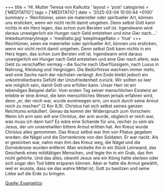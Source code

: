 +++
title = 'Hl. Mutter Teresa von Kalkutta  '
layout = 'post'
categories = ['MEDITATIO']
tags = ['MEDITATIO']
date = '2025-03-04 10:00:44 +0100'
summary = 'Reichtümer, seien sie materieller oder spiritueller Art, können uns ersticken, wenn wir nicht recht damit umgehen. Denn selbst Gott kann nichts in ein Herz legen, das schon zum Bersten voll ist. Irgendwann wird daraus unweigerlich ein Hunger nach Geld entstehen und eine Gier nach....'
linkedsummaryImage = 'meditatio.jpg'
keepImageRatio = 'true'
+++
Reichtümer, seien sie materieller oder spiritueller Art, können uns ersticken, wenn wir nicht recht damit umgehen. Denn selbst Gott kann nichts in ein Herz legen, das schon zum Bersten voll ist. Irgendwann wird daraus unweigerlich ein Hunger nach Geld entstehen und eine Gier nach allem, was Geld zu verschaffen vermag – die Suche nach Überflüssigem, nach Luxus in Nahrung, Kleidung und Vergnügen.<!--more--> Die Bedürfnisse wachsen immer mehr, weil eine Sache nach der nächsten verlangt. Am Ende bleibt jedoch ein unkontrollierbares Gefühl der Unzufriedenheit zurück. Wir sollten so leer wie möglich sein, damit Gott uns erfüllen kann.
Unser Herr ist ein lebendiges Beispiel dafür: Vom ersten Tag seiner menschlichen Existenz an erlebte er eine Armut, die kein menschliches Wesen jemals erfahren wird, denn „er, der reich war, wurde euretwegen arm, um euch durch seine Armut reich zu machen“ (2 Kor 8,9). Christus hat sich selbst seines ganzen Reichtums entäußert. Genau da kommt der Widerspruch zum Vorschein: Wenn ich arm sein will wie Christus, der arm wurde, obgleich er reich war, was muss ich dann tun? Es wäre eine Schande für uns, reicher zu sein als Jesus, der um unseretwillen bittere Armut erlitten hat.
Am Kreuz wurde Christus alles genommen. Das Kreuz selbst war ihm von Pilatus gegeben worden; die Nägel und die Dornenkrone von den Soldaten. Er war nackt. Als er gestorben war, nahm man ihm das Kreuz weg, die Nägel und die Dornenkrone wurden entfernt. Man wickelte ihn in ein Stück Leinwand, das Geschenk eines mildtätigen Menschen, und legte ihn in ein Grab, das ihm nicht gehörte. Und das alles, obwohl Jesus wie ein König hätte sterben oder sich sogar den Tod hätte ersparen können. Aber er hatte die Armut gewählt, weil er wusste, dass sie das wahre Mittel ist, Gott zu besitzen und seine Liebe auf die Erde zu bringen.



[Quelle: Evangelizo](https://evangeliumtagfuertag.org/DE/gospel)
